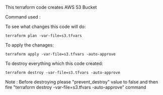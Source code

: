 This terraform code creates AWS S3 Bucket

Command used :

To see what changes this code will do:
    
    terraform plan -var-file=s3.tfvars 

To apply the chanages:

    terraform apply -var-file=s3.tfvars -auto-approve

To destroy everything which this code created:

    terraform destroy -var-file=s3.tfvars -auto-approve

Note : Before destroying please "prevent_destroy" value to false and then fire "terraform destroy -var-file=s3.tfvars -auto-approve" command


